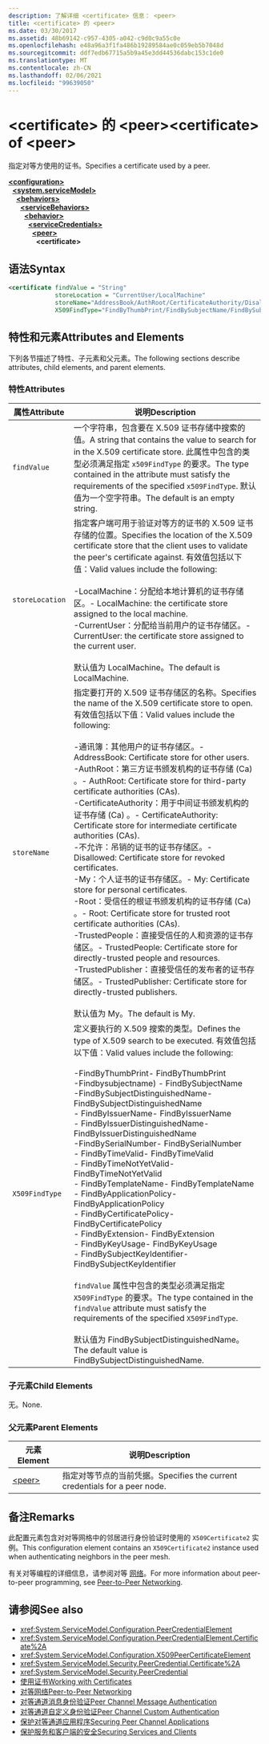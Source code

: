 ```yaml
---
description: 了解详细 <certificate> 信息： <peer>
title: <certificate> 的 <peer>
ms.date: 03/30/2017
ms.assetid: 48b69142-c957-4305-a042-c9d0c9a55c0e
ms.openlocfilehash: e48a96a3f1fa486b19289584ae0c059eb5b7048d
ms.sourcegitcommit: ddf7edb67715a5b9a45e3dd44536dabc153c1de0
ms.translationtype: MT
ms.contentlocale: zh-CN
ms.lasthandoff: 02/06/2021
ms.locfileid: "99639050"
---
```

# <a name="certificate-of-peer"></a><span data-ttu-id="a6cd8-103">\<certificate> 的 \<peer></span><span class="sxs-lookup"><span data-stu-id="a6cd8-103">\<certificate> of \<peer></span></span>

<span data-ttu-id="a6cd8-104">指定对等方使用的证书。</span><span class="sxs-lookup"><span data-stu-id="a6cd8-104">Specifies a certificate used by a peer.</span></span>  
  
[**\<configuration>**](../configuration-element.md)\
&nbsp;&nbsp;[**\<system.serviceModel>**](system-servicemodel.md)\
&nbsp;&nbsp;&nbsp;&nbsp;[**\<behaviors>**](behaviors.md)\
&nbsp;&nbsp;&nbsp;&nbsp;&nbsp;&nbsp;[**\<serviceBehaviors>**](servicebehaviors.md)\
&nbsp;&nbsp;&nbsp;&nbsp;&nbsp;&nbsp;&nbsp;&nbsp;[**\<behavior>**](behavior-of-servicebehaviors.md)\
&nbsp;&nbsp;&nbsp;&nbsp;&nbsp;&nbsp;&nbsp;&nbsp;&nbsp;&nbsp;[**\<serviceCredentials>**](servicecredentials.md)\
&nbsp;&nbsp;&nbsp;&nbsp;&nbsp;&nbsp;&nbsp;&nbsp;&nbsp;&nbsp;&nbsp;&nbsp;[**\<peer>**](peer-of-servicecredentials.md)\
&nbsp;&nbsp;&nbsp;&nbsp;&nbsp;&nbsp;&nbsp;&nbsp;&nbsp;&nbsp;&nbsp;&nbsp;&nbsp;&nbsp;**\<certificate>**  
  
## <a name="syntax"></a><span data-ttu-id="a6cd8-105">语法</span><span class="sxs-lookup"><span data-stu-id="a6cd8-105">Syntax</span></span>  
  
```xml  
<certificate findValue = "String"
             storeLocation = "CurrentUser/LocalMachine"
             storeName="AddressBook/AuthRoot/CertificateAuthority/Disallowed/My/Root/TrustedPeople/TrustedPublisher"
             X509FindType="FindByThumbPrint/FindBySubjectName/FindBySubjectDistinguishedName/FindByIssuerName/FindByIssuerDistinguishedName/FindBySerialNumber/FindByTimeValid/FindByTimeNotYetValid/FindByTemplateName/FindByApplicationPolicy/FindByCertificatePolicy/FindByExtension/FindByKeyUsage/FindBySubjectKeyIdentifier" />
```  
  
## <a name="attributes-and-elements"></a><span data-ttu-id="a6cd8-106">特性和元素</span><span class="sxs-lookup"><span data-stu-id="a6cd8-106">Attributes and Elements</span></span>  

 <span data-ttu-id="a6cd8-107">下列各节描述了特性、子元素和父元素。</span><span class="sxs-lookup"><span data-stu-id="a6cd8-107">The following sections describe attributes, child elements, and parent elements.</span></span>  
  
### <a name="attributes"></a><span data-ttu-id="a6cd8-108">特性</span><span class="sxs-lookup"><span data-stu-id="a6cd8-108">Attributes</span></span>  
  
|<span data-ttu-id="a6cd8-109">属性</span><span class="sxs-lookup"><span data-stu-id="a6cd8-109">Attribute</span></span>|<span data-ttu-id="a6cd8-110">说明</span><span class="sxs-lookup"><span data-stu-id="a6cd8-110">Description</span></span>|  
|---------------|-----------------|  
|`findValue`|<span data-ttu-id="a6cd8-111">一个字符串，包含要在 X.509 证书存储中搜索的值。</span><span class="sxs-lookup"><span data-stu-id="a6cd8-111">A string that contains the value to search for in the X.509 certificate store.</span></span> <span data-ttu-id="a6cd8-112">此属性中包含的类型必须满足指定 `x509FindType` 的要求。</span><span class="sxs-lookup"><span data-stu-id="a6cd8-112">The type contained in the attribute must satisfy the requirements of the specified `x509FindType`.</span></span> <span data-ttu-id="a6cd8-113">默认值为一个空字符串。</span><span class="sxs-lookup"><span data-stu-id="a6cd8-113">The default is an empty string.</span></span>|  
|`storeLocation`|<span data-ttu-id="a6cd8-114">指定客户端可用于验证对等方的证书的 X.509 证书存储的位置。</span><span class="sxs-lookup"><span data-stu-id="a6cd8-114">Specifies the location of the X.509 certificate store that the client uses to validate the peer's certificate against.</span></span> <span data-ttu-id="a6cd8-115">有效值包括以下值：</span><span class="sxs-lookup"><span data-stu-id="a6cd8-115">Valid values include the following:</span></span><br /><br /> <span data-ttu-id="a6cd8-116">-LocalMachine：分配给本地计算机的证书存储区。</span><span class="sxs-lookup"><span data-stu-id="a6cd8-116">-   LocalMachine: the certificate store assigned to the local machine.</span></span><br /><span data-ttu-id="a6cd8-117">-CurrentUser：分配给当前用户的证书存储区。</span><span class="sxs-lookup"><span data-stu-id="a6cd8-117">-   CurrentUser: the certificate store assigned to the current user.</span></span><br /><br /> <span data-ttu-id="a6cd8-118">默认值为 LocalMachine。</span><span class="sxs-lookup"><span data-stu-id="a6cd8-118">The default is LocalMachine.</span></span>|  
|`storeName`|<span data-ttu-id="a6cd8-119">指定要打开的 X.509 证书存储区的名称。</span><span class="sxs-lookup"><span data-stu-id="a6cd8-119">Specifies the name of the X.509 certificate store to open.</span></span> <span data-ttu-id="a6cd8-120">有效值包括以下值：</span><span class="sxs-lookup"><span data-stu-id="a6cd8-120">Valid values include the following:</span></span><br /><br /> <span data-ttu-id="a6cd8-121">-通讯簿：其他用户的证书存储区。</span><span class="sxs-lookup"><span data-stu-id="a6cd8-121">-   AddressBook: Certificate store for other users.</span></span><br /><span data-ttu-id="a6cd8-122">-AuthRoot：第三方证书颁发机构的证书存储 (Ca) 。</span><span class="sxs-lookup"><span data-stu-id="a6cd8-122">-   AuthRoot: Certificate store for third-party certificate authorities (CAs).</span></span><br /><span data-ttu-id="a6cd8-123">-CertificateAuthority：用于中间证书颁发机构的证书存储 (Ca) 。</span><span class="sxs-lookup"><span data-stu-id="a6cd8-123">-   CertificateAuthority: Certificate store for intermediate certificate authorities (CAs).</span></span><br /><span data-ttu-id="a6cd8-124">-不允许：吊销的证书的证书存储区。</span><span class="sxs-lookup"><span data-stu-id="a6cd8-124">-   Disallowed: Certificate store for revoked certificates.</span></span><br /><span data-ttu-id="a6cd8-125">-My：个人证书的证书存储区。</span><span class="sxs-lookup"><span data-stu-id="a6cd8-125">-   My: Certificate store for personal certificates.</span></span><br /><span data-ttu-id="a6cd8-126">-Root：受信任的根证书颁发机构的证书存储 (Ca) 。</span><span class="sxs-lookup"><span data-stu-id="a6cd8-126">-   Root: Certificate store for trusted root certificate authorities (CAs).</span></span><br /><span data-ttu-id="a6cd8-127">-TrustedPeople：直接受信任的人和资源的证书存储区。</span><span class="sxs-lookup"><span data-stu-id="a6cd8-127">-   TrustedPeople: Certificate store for directly-trusted people and resources.</span></span><br /><span data-ttu-id="a6cd8-128">-TrustedPublisher：直接受信任的发布者的证书存储区。</span><span class="sxs-lookup"><span data-stu-id="a6cd8-128">-   TrustedPublisher: Certificate store for directly-trusted publishers.</span></span><br /><br /> <span data-ttu-id="a6cd8-129">默认值为 My。</span><span class="sxs-lookup"><span data-stu-id="a6cd8-129">The default is My.</span></span>|  
|`X509FindType`|<span data-ttu-id="a6cd8-130">定义要执行的 X.509 搜索的类型。</span><span class="sxs-lookup"><span data-stu-id="a6cd8-130">Defines the type of X.509 search to be executed.</span></span> <span data-ttu-id="a6cd8-131">有效值包括以下值：</span><span class="sxs-lookup"><span data-stu-id="a6cd8-131">Valid values include the following:</span></span><br /><br /> <span data-ttu-id="a6cd8-132">-FindByThumbPrint</span><span class="sxs-lookup"><span data-stu-id="a6cd8-132">-   FindByThumbPrint</span></span><br /><span data-ttu-id="a6cd8-133">-Findbysubjectname) </span><span class="sxs-lookup"><span data-stu-id="a6cd8-133">-   FindBySubjectName</span></span><br /><span data-ttu-id="a6cd8-134">-FindBySubjectDistinguishedName</span><span class="sxs-lookup"><span data-stu-id="a6cd8-134">-   FindBySubjectDistinguishedName</span></span><br /><span data-ttu-id="a6cd8-135">- FindByIssuerName</span><span class="sxs-lookup"><span data-stu-id="a6cd8-135">-   FindByIssuerName</span></span><br /><span data-ttu-id="a6cd8-136">- FindByIssuerDistinguishedName</span><span class="sxs-lookup"><span data-stu-id="a6cd8-136">-   FindByIssuerDistinguishedName</span></span><br /><span data-ttu-id="a6cd8-137">-FindBySerialNumber</span><span class="sxs-lookup"><span data-stu-id="a6cd8-137">-   FindBySerialNumber</span></span><br /><span data-ttu-id="a6cd8-138">- FindByTimeValid</span><span class="sxs-lookup"><span data-stu-id="a6cd8-138">-   FindByTimeValid</span></span><br /><span data-ttu-id="a6cd8-139">- FindByTimeNotYetValid</span><span class="sxs-lookup"><span data-stu-id="a6cd8-139">-   FindByTimeNotYetValid</span></span><br /><span data-ttu-id="a6cd8-140">- FindByTemplateName</span><span class="sxs-lookup"><span data-stu-id="a6cd8-140">-   FindByTemplateName</span></span><br /><span data-ttu-id="a6cd8-141">- FindByApplicationPolicy</span><span class="sxs-lookup"><span data-stu-id="a6cd8-141">-   FindByApplicationPolicy</span></span><br /><span data-ttu-id="a6cd8-142">- FindByCertificatePolicy</span><span class="sxs-lookup"><span data-stu-id="a6cd8-142">-   FindByCertificatePolicy</span></span><br /><span data-ttu-id="a6cd8-143">- FindByExtension</span><span class="sxs-lookup"><span data-stu-id="a6cd8-143">-   FindByExtension</span></span><br /><span data-ttu-id="a6cd8-144">- FindByKeyUsage</span><span class="sxs-lookup"><span data-stu-id="a6cd8-144">-   FindByKeyUsage</span></span><br /><span data-ttu-id="a6cd8-145">- FindBySubjectKeyIdentifier</span><span class="sxs-lookup"><span data-stu-id="a6cd8-145">-   FindBySubjectKeyIdentifier</span></span><br /><br /> <span data-ttu-id="a6cd8-146">`findValue` 属性中包含的类型必须满足指定 `X509FindType` 的要求。</span><span class="sxs-lookup"><span data-stu-id="a6cd8-146">The type contained in the `findValue` attribute must satisfy the requirements of the specified `X509FindType`.</span></span><br /><br /> <span data-ttu-id="a6cd8-147">默认值为 FindBySubjectDistinguishedName。</span><span class="sxs-lookup"><span data-stu-id="a6cd8-147">The default value is FindBySubjectDistinguishedName.</span></span>|  
  
### <a name="child-elements"></a><span data-ttu-id="a6cd8-148">子元素</span><span class="sxs-lookup"><span data-stu-id="a6cd8-148">Child Elements</span></span>  

 <span data-ttu-id="a6cd8-149">无。</span><span class="sxs-lookup"><span data-stu-id="a6cd8-149">None.</span></span>  
  
### <a name="parent-elements"></a><span data-ttu-id="a6cd8-150">父元素</span><span class="sxs-lookup"><span data-stu-id="a6cd8-150">Parent Elements</span></span>  
  
|<span data-ttu-id="a6cd8-151">元素</span><span class="sxs-lookup"><span data-stu-id="a6cd8-151">Element</span></span>|<span data-ttu-id="a6cd8-152">说明</span><span class="sxs-lookup"><span data-stu-id="a6cd8-152">Description</span></span>|  
|-------------|-----------------|  
|[\<peer>](peer-of-servicecredentials.md)|<span data-ttu-id="a6cd8-153">指定对等节点的当前凭据。</span><span class="sxs-lookup"><span data-stu-id="a6cd8-153">Specifies the current credentials for a peer node.</span></span>|  
  
## <a name="remarks"></a><span data-ttu-id="a6cd8-154">备注</span><span class="sxs-lookup"><span data-stu-id="a6cd8-154">Remarks</span></span>  

 <span data-ttu-id="a6cd8-155">此配置元素包含对对等网格中的邻居进行身份验证时使用的 `X509Certificate2` 实例。</span><span class="sxs-lookup"><span data-stu-id="a6cd8-155">This configuration element contains an `X509Certificate2` instance used when authenticating neighbors in the peer mesh.</span></span>  
  
 <span data-ttu-id="a6cd8-156">有关对等编程的详细信息，请参阅对等 [网络](../../../wcf/feature-details/peer-to-peer-networking.md)。</span><span class="sxs-lookup"><span data-stu-id="a6cd8-156">For more information about peer-to-peer programming, see [Peer-to-Peer Networking](../../../wcf/feature-details/peer-to-peer-networking.md).</span></span>  
  
## <a name="see-also"></a><span data-ttu-id="a6cd8-157">请参阅</span><span class="sxs-lookup"><span data-stu-id="a6cd8-157">See also</span></span>

- <xref:System.ServiceModel.Configuration.PeerCredentialElement>
- <xref:System.ServiceModel.Configuration.PeerCredentialElement.Certificate%2A>
- <xref:System.ServiceModel.Configuration.X509PeerCertificateElement>
- <xref:System.ServiceModel.Security.PeerCredential.Certificate%2A>
- <xref:System.ServiceModel.Security.PeerCredential>
- [<span data-ttu-id="a6cd8-158">使用证书</span><span class="sxs-lookup"><span data-stu-id="a6cd8-158">Working with Certificates</span></span>](../../../wcf/feature-details/working-with-certificates.md)
- [<span data-ttu-id="a6cd8-159">对等网络</span><span class="sxs-lookup"><span data-stu-id="a6cd8-159">Peer-to-Peer Networking</span></span>](../../../wcf/feature-details/peer-to-peer-networking.md)
- <span data-ttu-id="a6cd8-160">[对等通道消息身份验证](/previous-versions/dotnet/netframework-3.5/aa967730(v=vs.90))</span><span class="sxs-lookup"><span data-stu-id="a6cd8-160">[Peer Channel Message Authentication](/previous-versions/dotnet/netframework-3.5/aa967730(v=vs.90))</span></span>
- <span data-ttu-id="a6cd8-161">[对等通道自定义身份验证](/previous-versions/dotnet/netframework-3.5/ms751447(v=vs.90))</span><span class="sxs-lookup"><span data-stu-id="a6cd8-161">[Peer Channel Custom Authentication](/previous-versions/dotnet/netframework-3.5/ms751447(v=vs.90))</span></span>
- [<span data-ttu-id="a6cd8-162">保护对等通道应用程序</span><span class="sxs-lookup"><span data-stu-id="a6cd8-162">Securing Peer Channel Applications</span></span>](../../../wcf/feature-details/securing-peer-channel-applications.md)
- [<span data-ttu-id="a6cd8-163">保护服务和客户端的安全</span><span class="sxs-lookup"><span data-stu-id="a6cd8-163">Securing Services and Clients</span></span>](../../../wcf/feature-details/securing-services-and-clients.md)
